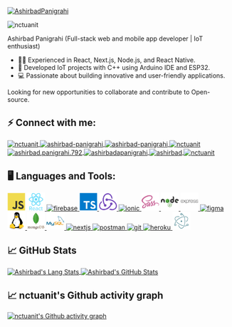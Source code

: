 
[![AshirbadPanigrahi](https://raw.githubusercontent.com/nctuanit/nctuanit/main/banner.jpeg)](https://www.linkedin.com/in/ashirbad-panigrahi/)


<p align="left"> 
 <img src="https://komarev.com/ghpvc/?username=nctuanit&label=Profile%20views&color=0e75b6&style=flat" alt="nctuanit" /> 
</p>

<p>
 Ashirbad Panigrahi (Full-stack web and mobile app developer | IoT enthusiast)
</p>

- 👨‍💻 Experienced in React, Next.js, Node.js, and React Native.
- 🤖 Developed IoT projects with C++ using Arduino IDE and ESP32.
- 💻 Passionate about building innovative and user-friendly applications.

Looking for new opportunities to collaborate and contribute to Open-source.

## ⚡ Connect with me:

<p align="left">
    <a href="https://dev.to/nctuanit" target="blank">
        <img 
            align="center" 
            src="https://cdn.jsdelivr.net/npm/simple-icons@3.0.1/icons/dev-dot-to.svg" alt="nctuanit" 
            height="30" width="40" 
        />
    </a>
    <a href="https://linkedin.com/in/ashirbad-panigrahi" target="blank">
        <img 
            align="center" 
            src="https://raw.githubusercontent.com/rahuldkjain/github-profile-readme-generator/master/src/images/icons/Social/linked-in-alt.svg" alt="ashirbad-panigrahi" 
            height="30" width="40" 
        />
    </a>
    <a href="https://stackoverflow.com/users/14007866/ashirbad-panigrahi" target="blank">
        <img 
            align="center" 
            src="https://raw.githubusercontent.com/rahuldkjain/github-profile-readme-generator/master/src/images/icons/Social/stack-overflow.svg" alt="ashirbad-panigrahi" 
            height="30" width="40" 
        />
    </a>
    <a href="https://twitter.com/nctuanit" target="blank">
        <img 
            align="center" 
            src="https://raw.githubusercontent.com/rahuldkjain/github-profile-readme-generator/master/src/images/icons/Social/twitter.svg" alt="nctuanit" 
            height="30" width="40" 
        />
    </a>
    <a href="https://fb.com/ashirbad.panigrahi.792" target="blank">
        <img 
            align="center" 
            src="https://raw.githubusercontent.com/rahuldkjain/github-profile-readme-generator/master/src/images/icons/Social/facebook.svg" alt="ashirbad.panigrahi.792" 
            height="30" width="40" 
        />
    </a>
    <a href="https://instagram.com/ashirbadapanigrahi" target="blank">
        <img 
            align="center" 
            src="https://raw.githubusercontent.com/rahuldkjain/github-profile-readme-generator/master/src/images/icons/Social/instagram.svg" alt="ashirbadapanigrahi" 
            height="30" width="40" 
        />
    </a>
    <a href="https://codepen.io/ashirbad" target="blank">
        <img 
            align="center" 
            src="https://raw.githubusercontent.com/rahuldkjain/github-profile-readme-generator/master/src/images/icons/Social/codepen.svg" alt="ashirbad" 
            height="30" width="40" 
        />
    </a>
    <a href="https://codesandbox.com/nctuanit" target="blank">
        <img 
            align="center" 
            src="https://cdn.jsdelivr.net/npm/simple-icons@3.0.1/icons/codesandbox.svg" alt="nctuanit" 
            height="30" width="40" 
        />
    </a>
</p>


## 🖥 Languages and Tools:

<p align="left"> 
    <img src="https://raw.githubusercontent.com/devicons/devicon/master/icons/javascript/javascript-original.svg" alt="javascript" width="40" height="40"/> </a> 
    <a href="https://reactjs.org/" target="_blank"> <img src="https://raw.githubusercontent.com/devicons/devicon/master/icons/react/react-original-wordmark.svg" alt="react" width="40" height="40"/> </a> 
    <a href="https://firebase.google.com/" target="_blank"> <img src="https://www.vectorlogo.zone/logos/firebase/firebase-icon.svg" alt="firebase" width="40" height="40"/> </a> 
    <a href="https://www.typescriptlang.org/" target="_blank"> <img src="https://raw.githubusercontent.com/devicons/devicon/master/icons/typescript/typescript-original.svg" alt="typescript" width="40" height="40"/> </a> 
    <a href="https://redux.js.org" target="_blank"> <img src="https://raw.githubusercontent.com/devicons/devicon/master/icons/redux/redux-original.svg" alt="redux" width="40" height="40"/> </a> 
    <a href="https://ionicframework.com" target="_blank"> <img src="https://upload.wikimedia.org/wikipedia/commons/d/d1/Ionic_Logo.svg" alt="ionic" width="40" height="40"/> </a> 
    <a href="https://sass-lang.com" target="_blank"> <img src="https://raw.githubusercontent.com/devicons/devicon/master/icons/sass/sass-original.svg" alt="sass" width="40" height="40"/> </a>
    <a href="https://nodejs.org" target="_blank"> <img src="https://raw.githubusercontent.com/devicons/devicon/master/icons/nodejs/nodejs-original-wordmark.svg" alt="nodejs" width="40" height="40"/> </a> 
    <a href="https://expressjs.com" target="_blank"> <img src="https://raw.githubusercontent.com/devicons/devicon/master/icons/express/express-original-wordmark.svg" alt="express" width="40" height="40"/> </a> 
    <a href="https://www.figma.com/" target="_blank"> <img src="https://www.vectorlogo.zone/logos/figma/figma-icon.svg" alt="figma" width="40" height="40"/> </a> 
    <a href="https://www.linux.org/" target="_blank"> 
    <img src="https://raw.githubusercontent.com/devicons/devicon/master/icons/linux/linux-original.svg" alt="linux" width="40" height="40"/> </a> 
    <a href="https://www.mongodb.com/" target="_blank"> <img src="https://raw.githubusercontent.com/devicons/devicon/master/icons/mongodb/mongodb-original-wordmark.svg" alt="mongodb" width="40" height="40"/> </a> 
    <a href="https://www.mysql.com/" target="_blank"> <img src="https://raw.githubusercontent.com/devicons/devicon/master/icons/mysql/mysql-original-wordmark.svg" alt="mysql" width="40" height="40"/> </a> <a href="https://nextjs.org/" target="_blank"> <img src="https://cdn.worldvectorlogo.com/logos/next-js.svg" alt="nextjs" width="40" height="40"/> </a> <a href="https://postman.com" target="_blank"> <img src="https://www.vectorlogo.zone/logos/getpostman/getpostman-icon.svg" alt="postman" width="40" height="40"/> </a> 
    <a href="https://git-scm.com/" target="_blank"> <img src="https://www.vectorlogo.zone/logos/git-scm/git-scm-icon.svg" alt="git" width="40" height="40"/> </a> <a href="https://heroku.com" target="_blank"> <img src="https://www.vectorlogo.zone/logos/heroku/heroku-icon.svg" alt="heroku" width="40" height="40"/> </a> 
    <a href="https://developer.mozilla.org/en-US/docs/Web/JavaScript" target="_blank"> 
    <a href="https://www.electronjs.org" target="_blank"> <img src="https://raw.githubusercontent.com/devicons/devicon/master/icons/electron/electron-original.svg" alt="electron" width="40" height="40"/> </a> 
</p>


## &#x1f4c8; GitHub Stats

<a href="https://github.com/nctuanit">
  <img align="center" src="https://github-readme-stats.vercel.app/api/top-langs/?username=nctuanit&hide=java,html,tex&title_color=ffffff&text_color=c9cacc&icon_color=2bbc8a&bg_color=1d1f21&langs_count=3" alt="Ashirbad's Lang Stats" />
</a>
<a href="https://github.com/nctuanit">
  <img align="center" src="https://github-readme-stats.vercel.app/api?username=nctuanit&show_icons=true&line_height=27&count_private=true&title_color=ffffff&text_color=c9cacc&icon_color=2bbc8a&bg_color=1d1f21" alt="Ashirbad's GitHub Stats" />
</a>


## &#x1f4c8; nctuanit's Github activity graph

[![nctuanit's Github activity graph](https://activity-graph.herokuapp.com/graph?username=nctuanit&bg_color=ffffff&color=000000&line=000000&point=000000&area=true&hide_border=true)](https://github.com/nctuanit)
